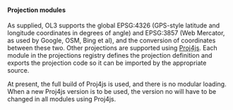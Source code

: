 #### Projection modules
As supplied, OL3 supports the global EPSG:4326 (GPS-style latitude and longitude coordinates in degrees of angle) and EPSG:3857 (Web Mercator, as used by Google, OSM, Bing et al), and the conversion of coordinates between these two. Other projections are supported using [Proj4js](http://proj4js.org/). Each module in the projections registry defines the projection definition and exports the projection code so it can be imported by the appropriate source.

At present, the full build of Proj4js is used, and there is no modular loading. When a new Proj4js version is to be used, the version no will have to be changed in all modules using Proj4js.